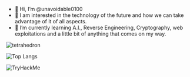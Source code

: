 - 👋 Hi, I’m @unavoidable0100
- 👀 I am interested in the technology of the future and how we can take advantage of it of all aspects.
- 🌱 I’m currently learning A.I., Reverse Engineering, Cryptography, web exploitations and a little bit of anything that comes on my way.

![tetrahedron](https://github-readme-stats.vercel.app/api?username=unavoidable0100&show_icons=true&theme=dark)

![Top Langs](https://github-readme-stats.vercel.app/api/top-langs/?username=unavoidable0100&layout=compact&theme=dark)

<img src="https://tryhackme-badges.s3.amazonaws.com/Tetrahedron.png" alt="TryHackMe">

<!---
unavoidable0100/unavoidable0100 is a ✨ special ✨ repository because its `README.md` (this file) appears on your GitHub profile.
You can click the Preview link to take a look at your changes.
--->
